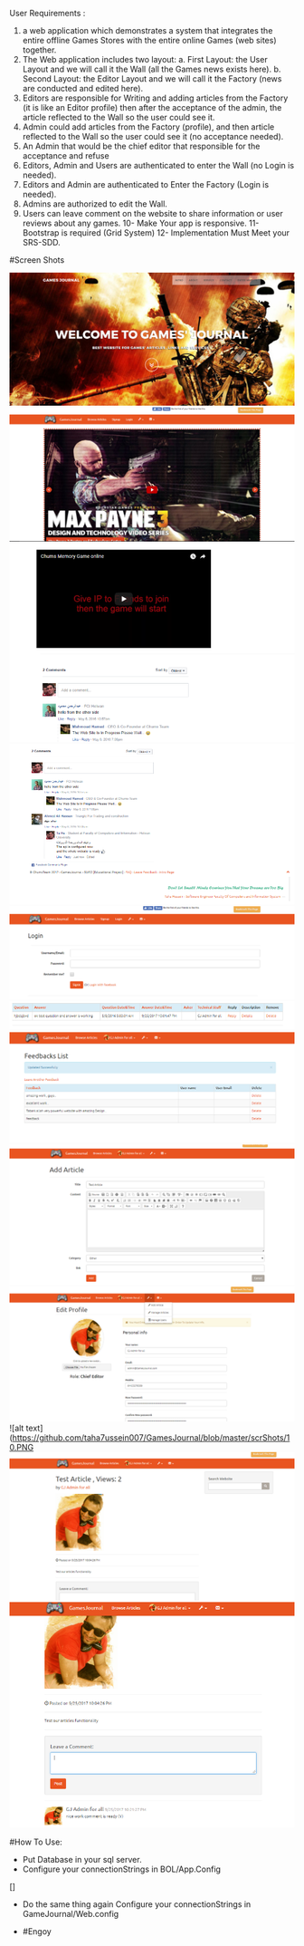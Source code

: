User Requirements :
1.	 a web application which demonstrates a system that integrates the entire offline Games Stores with the entire online Games (web sites) together.
2.	The Web application includes two layout:
        a.	First Layout: the User Layout and we will call it the Wall (all the Games news exists here).
        b.	Second Layout: the Editor Layout and we will call it the Factory (news are conducted and edited here).
3.	Editors are responsible for Writing and adding articles from the Factory (it is like an Editor profile) then after the acceptance of the admin, the article reflected to the Wall so the user could see it.
4.	Admin could add articles from the Factory (profile), and then article reflected to the Wall so the user could see it (no acceptance needed).
5.	An Admin that would be the chief editor that responsible for the acceptance and refuse 
6.	Editors, Admin and Users are authenticated to enter the Wall (no Login is needed).
7.	Editors and Admin are authenticated to Enter the Factory (Login is needed).
8.	Admins are authorized to edit the Wall.
9.	Users can leave comment on the website to share information or user reviews about any games.
10-	Make Your app is responsive.
11-	Bootstrap is required (Grid System)
12-     Implementation Must Meet your SRS-SDD. 

#Screen Shots

![alt text](https://github.com/taha7ussein007/GamesJournal/blob/master/scrShots/1.PNG)
![alt text](https://github.com/taha7ussein007/GamesJournal/blob/master/scrShots/2.PNG)
![alt text](https://github.com/taha7ussein007/GamesJournal/blob/master/scrShots/3.PNG)
![alt text](https://github.com/taha7ussein007/GamesJournal/blob/master/scrShots/4.PNG)
![alt text](https://github.com/taha7ussein007/GamesJournal/blob/master/scrShots/5.PNG)
![alt text](https://github.com/taha7ussein007/GamesJournal/blob/master/scrShots/7.PNG)
![alt text](https://github.com/taha7ussein007/GamesJournal/blob/master/scrShots/8.PNG)
![alt text](https://github.com/taha7ussein007/GamesJournal/blob/master/scrShots/9.PNG)
![alt text](https://github.com/taha7ussein007/GamesJournal/blob/master/scrShots/6.PNG)
![alt text](https://github.com/taha7ussein007/GamesJournal/blob/master/scrShots/10.PNG
![alt text](https://github.com/taha7ussein007/GamesJournal/blob/master/scrShots/11.PNG)
![alt text](https://github.com/taha7ussein007/GamesJournal/blob/master/scrShots/12.PNG)

#How To Use:

- Put Database in your sql server.
- Configure your connectionStrings in BOL/App.Config 

[<add name="GamesJournalEntities" connectionString="metadata=res://*/GamesJournalModel.csdl|res://*/GamesJournalModel.ssdl|res://*/GamesJournalModel.msl;provider=System.Data.SqlClient;provider connection string=&quot;data source=^^^^^your server name here^^^^^^^;initial catalog=GamesJournal;Integrated Security=True;MultipleActiveResultSets=True;App=EntityFramework&quot;" providerName="System.Data.EntityClient" />]

- Do the same thing again Configure your connectionStrings in GameJournal/Web.config

- #Engoy


